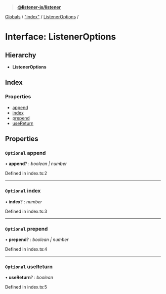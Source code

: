> **[@listener-js/listener](../README.md)**

[Globals](../globals.md) / ["index"](../modules/_index_.md) / [ListenerOptions](_index_.listeneroptions.md) /

# Interface: ListenerOptions

## Hierarchy

* **ListenerOptions**

## Index

### Properties

* [append](_index_.listeneroptions.md#optional-append)
* [index](_index_.listeneroptions.md#optional-index)
* [prepend](_index_.listeneroptions.md#optional-prepend)
* [useReturn](_index_.listeneroptions.md#optional-usereturn)

## Properties

### `Optional` append

• **append**? : *boolean | number*

Defined in index.ts:2

___

### `Optional` index

• **index**? : *number*

Defined in index.ts:3

___

### `Optional` prepend

• **prepend**? : *boolean | number*

Defined in index.ts:4

___

### `Optional` useReturn

• **useReturn**? : *boolean*

Defined in index.ts:5